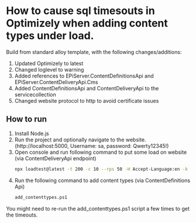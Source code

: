 # How to cause sql timesouts in Optimizely when adding content types under load. 

Build from standard alloy template, with the following changes/additions: 

1. Updated Optimizely to latest
1. Changed loglevel to warning
1. Added references to EPiServer.ContentDefinitionsApi and EPiServer.ContentDeliveryApi.Cms
1. Added ContentDefinitionsApi and ContentDeliveryApi to the servicecollection
1. Changed website protocol to http to avoid certificate issues

## How to run
1. Install Node.js
1. Run the project and optionally navigate to the website. (http://localhost:5000, Username: sa, password: Qwerty12345!)
1. Open console and run following command to put some load on website (via ContentDeliveryApi endpoint)
	```bash
	npx loadtest@latest -t 200 -c 10 --rps 50 -H Accept-Language:en -k http://localhost:5000/api/episerver/v3.0/content/8?expand=*
	````
1. Run the following command to add content types (via ContentDefinitions Api)
	```bash
	add_contenttypes.ps1
	````

You might need to re-run the add_contenttypes.ps1 script a few times to get the timeouts.

